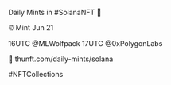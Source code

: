 Daily Mints in #SolanaNFT 🚀

⏰ Mint Jun 21

16UTC @MLWolfpack
17UTC @0xPolygonLabs

🔗 thunft.com/daily-mints/solana

#NFTCollections